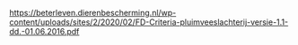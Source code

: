 https://beterleven.dierenbescherming.nl/wp-content/uploads/sites/2/2020/02/FD-Criteria-pluimveeslachterij-versie-1.1-dd.-01.06.2016.pdf